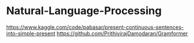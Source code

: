 # Natural-Language-Processing

https://www.kaggle.com/code/pabasar/present-continuous-sentences-into-simple-present
https://github.com/PrithivirajDamodaran/Gramformer
